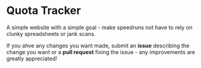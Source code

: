 # Quota Tracker

A simple website with a simple goal - make speedruns not have to rely on clunky spreadsheets or jank scans.

If you ahve any changes you want made, submit an **issue** describing the change you want or a **pull request** fixing the issue - any improvements are greatly appreciated!
